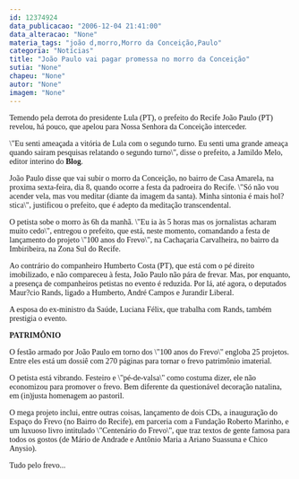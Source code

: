 ```yaml
---
id: 12374924
data_publicacao: "2006-12-04 21:41:00"
data_alteracao: "None"
materia_tags: "joão d,morro,Morro da Conceição,Paulo"
categoria: "Notícias"
title: "João Paulo vai pagar promessa no morro da Conceição"
sutia: "None"
chapeu: "None"
autor: "None"
imagem: "None"
---
```

<p><P><FONT face=Verdana>Temendo pela derrota do presidente Lula (PT), o prefeito do Recife João Paulo (PT) revelou, há pouco, que apelou para Nossa Senhora da Conceição interceder. </FONT></P></p>
<p><P><FONT face=Verdana>\"Eu senti ameaçada a vitória de Lula com o segundo turno. Eu senti uma grande ameaça quando sairam pesquisas relatando o segundo turno\", disse o prefeito, a&nbsp;Jamildo Melo, editor interino do <STRONG>Blog</STRONG>.</FONT></P></p>
<p><P><FONT face=Verdana>João Paulo disse que vai subir o morro da Conceição, no bairro de Casa Amarela, na proxima sexta-feira, dia 8, quando ocorre a festa da padroeira do Recife. \"Só não vou acender vela, mas vou meditar (diante da imagem da santa). Minha sintonia é mais hol?stica\", justificou o prefeito, que é adepto da meditação transcendental. </FONT></P></p>
<p><P><FONT face=Verdana>O petista sobe o morro às 6h da manhã. \"Eu ia às 5 horas mas os jornalistas acharam muito cedo\", entregou o prefeito, que está, neste momento, comandando a festa de lançamento do projeto \"100 anos do Frevo\", na Cachaçaria Carvalheira, no bairro da Imbiribeira, na Zona Sul do Recife. </FONT></P></p>
<p><P><FONT face=Verdana>Ao contrário do companheiro Humberto Costa (PT), que está com o pé direito imobilizado, e não compareceu à festa, João Paulo não pára de frevar. Mas, por enquanto, a presença de companheiros petistas no evento é reduzida. Por lá, até agora, o deputados Maur?cio Rands, ligado a Humberto, André Campos e Jurandir Liberal. </FONT></P></p>
<p><P><FONT face=Verdana>A esposa do ex-ministro da Saúde, Luciana Félix, que trabalha com Rands, também prestigia o evento.&nbsp; </FONT></P></p>
<p><P><FONT face=Verdana><STRONG>PATRIMÔNIO</STRONG></FONT></P></p>
<p><P><FONT face=Verdana>O festão armado por João Paulo em torno dos \"100 anos do Frevo\" engloba 25 projetos. Entre eles está um dossiê com 270 páginas para tornar o frevo patrimônio imaterial. </FONT></P></p>
<p><P><FONT face=Verdana>O petista está vibrando. Festeiro e \"pé-de-valsa\" como costuma dizer, ele não economizou para promover o frevo. Bem diferente da questionável decoração natalina, em (in)justa homenagem ao pastoril. </FONT></P></p>
<p><P><FONT face=Verdana>O mega projeto inclui, entre outras coisas, lançamento de dois CDs, a inauguração do Espaço do Frevo (no Bairro do Recife), em parceria com a Fundação Roberto Marinho, e um luxuoso livro intitulado \"Centenário do Frevo\", que traz textos de gente famosa para todos os gostos (de Mário de Andrade e Antônio Maria a Ariano Suassuna e Chico Anysio).</FONT> </P></p>
<p><P><FONT face=Verdana>Tudo pelo frevo...</FONT></P> </p>
